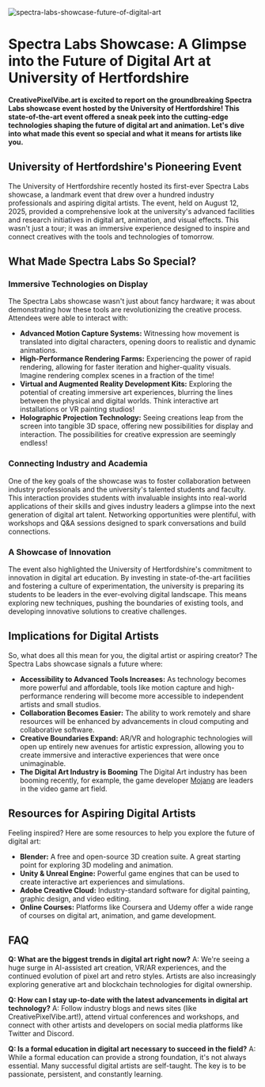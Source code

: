 ![spectra-labs-showcase-future-of-digital-art](https://images.pexels.com/photos/8875521/pexels-photo-8875521.jpeg?auto=compress&cs=tinysrgb&fit=crop&h=627&w=1200)

# Spectra Labs Showcase: A Glimpse into the Future of Digital Art at University of Hertfordshire

**CreativePixelVibe.art is excited to report on the groundbreaking Spectra Labs showcase event hosted by the University of Hertfordshire! This state-of-the-art event offered a sneak peek into the cutting-edge technologies shaping the future of digital art and animation. Let's dive into what made this event so special and what it means for artists like you.**

## University of Hertfordshire's Pioneering Event

The University of Hertfordshire recently hosted its first-ever Spectra Labs showcase, a landmark event that drew over a hundred industry professionals and aspiring digital artists. The event, held on August 12, 2025, provided a comprehensive look at the university's advanced facilities and research initiatives in digital art, animation, and visual effects. This wasn't just a tour; it was an immersive experience designed to inspire and connect creatives with the tools and technologies of tomorrow.

## What Made Spectra Labs So Special?

### Immersive Technologies on Display

The Spectra Labs showcase wasn't just about fancy hardware; it was about demonstrating how these tools are revolutionizing the creative process. Attendees were able to interact with:

*   **Advanced Motion Capture Systems:** Witnessing how movement is translated into digital characters, opening doors to realistic and dynamic animations.
*   **High-Performance Rendering Farms:** Experiencing the power of rapid rendering, allowing for faster iteration and higher-quality visuals. Imagine rendering complex scenes in a fraction of the time!
*   **Virtual and Augmented Reality Development Kits:** Exploring the potential of creating immersive art experiences, blurring the lines between the physical and digital worlds. Think interactive art installations or VR painting studios!
*   **Holographic Projection Technology:** Seeing creations leap from the screen into tangible 3D space, offering new possibilities for display and interaction. The possibilities for creative expression are seemingly endless!

### Connecting Industry and Academia

One of the key goals of the showcase was to foster collaboration between industry professionals and the university's talented students and faculty. This interaction provides students with invaluable insights into real-world applications of their skills and gives industry leaders a glimpse into the next generation of digital art talent. Networking opportunities were plentiful, with workshops and Q&A sessions designed to spark conversations and build connections.

### A Showcase of Innovation

The event also highlighted the University of Hertfordshire's commitment to innovation in digital art education. By investing in state-of-the-art facilities and fostering a culture of experimentation, the university is preparing its students to be leaders in the ever-evolving digital landscape. This means exploring new techniques, pushing the boundaries of existing tools, and developing innovative solutions to creative challenges.

## Implications for Digital Artists

So, what does all this mean for you, the digital artist or aspiring creator? The Spectra Labs showcase signals a future where:

*   **Accessibility to Advanced Tools Increases:** As technology becomes more powerful and affordable, tools like motion capture and high-performance rendering will become more accessible to independent artists and small studios.
*   **Collaboration Becomes Easier:** The ability to work remotely and share resources will be enhanced by advancements in cloud computing and collaborative software.
*   **Creative Boundaries Expand:** AR/VR and holographic technologies will open up entirely new avenues for artistic expression, allowing you to create immersive and interactive experiences that were once unimaginable.
*   **The Digital Art Industry is Booming** The Digital Art industry has been booming recently, for example, the game developer [Mojang](https://www.minecraft.net/en-us) are leaders in the video game art field.

## Resources for Aspiring Digital Artists

Feeling inspired? Here are some resources to help you explore the future of digital art:

*   **Blender:** A free and open-source 3D creation suite. A great starting point for exploring 3D modeling and animation.
*   **Unity & Unreal Engine:** Powerful game engines that can be used to create interactive art experiences and simulations.
*   **Adobe Creative Cloud:** Industry-standard software for digital painting, graphic design, and video editing.
*   **Online Courses:** Platforms like Coursera and Udemy offer a wide range of courses on digital art, animation, and game development.

## FAQ

**Q: What are the biggest trends in digital art right now?**
A: We're seeing a huge surge in AI-assisted art creation, VR/AR experiences, and the continued evolution of pixel art and retro styles. Artists are also increasingly exploring generative art and blockchain technologies for digital ownership.

**Q: How can I stay up-to-date with the latest advancements in digital art technology?**
A: Follow industry blogs and news sites (like CreativePixelVibe.art!), attend virtual conferences and workshops, and connect with other artists and developers on social media platforms like Twitter and Discord.

**Q: Is a formal education in digital art necessary to succeed in the field?**
A: While a formal education can provide a strong foundation, it's not always essential. Many successful digital artists are self-taught. The key is to be passionate, persistent, and constantly learning.

